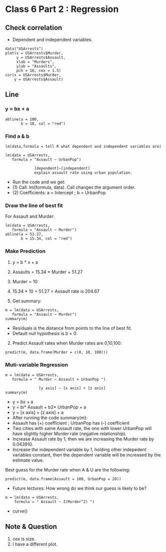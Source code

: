 # Class 6 Part 2 : Regression 
## Check correlation
+ Dependent and independent variables.
```
data("USArrests")
plot(x = USArrests$Murder,
     y = USArrests$Assault,
     xlab = "Murders",     
     ylab = "Assaults",
     pch = 16, cex = 1.5)
cor(x = USArrests$Murder,
    y = USArrests$Assault)
```
## Line
### y = bx + a 
```
abline(a = 100,
       b = 10, col = "red")
```
### Find a & b
```
lm(data,formula = tell R what dependent and independent variables are)

lm(data = USArrests, 
   formula = "Assault ~ UrbanPop")
   
             [dependent]~[independent]
             explain assault rate using urban population.
```
+ Run the code and we get: 
+ (1) Call: lm(formula, data). Call changes the argument order.
+ (2) Coefficients: a = Intercept ; b = UrbanPop

### Draw the line of best fit 
For Assault and Murder:
```
lm(data = USArrests, 
   formula = "Assault ~ Murder")
abline(a = 51.27,
       b = 15.34, col = "red")
```
### Make Prediction
1. y = b * x + a
2. Assaults = 15.34 * Murder + 51.27
3. Murder = 10 
4. 15.34 * 10 + 51.27 = Assault rate is 204.67

1. Get summary: 
```
m = lm(data = USArrests, 
   formula = "Assault ~ Murder")
summary(m)
```
+ Residuals is the distance from points to the line of best fit. 
+ Default null hypothesis is b = 0.

2. Predict Assault rates when Murder rates are 0,10,100: 
```
predict(m, data.frame(Murder = c(0, 10, 100)))
```
### Muti-variable Regression
```
m = lm(data = USArrests, 
   formula = " Murder ~ Assault + UrbanPop ")

               [y axis] ~ [x axis] + [z axis]
summary(m)
```
+ y = bx + a
+ y = bi* Assault + b2* UrbanPop + a 
+ y = [x axis] + [z axis] + a 
+ After running the code summary(m):
+ Assault has (+) coefficient ; UrbanPop has (-) coefficient
+ Two cities with same Assault rate, the one with lower UrbanPop will have slightly higher Murder rate (negative relationship).
+ Increase Assault rate by 1, then we are increasing the Murder rate by 0.043910. 
+ Increase the independent variable by 1, holding other indepedent variables constant, then the dependent variable will be increased by the estimate value.  

Best guess for the Murder rate when A & U are the following: 
```
predict(m, data.frame(Assault = 100, UrbanPop = 20))
```

+ Future lectures: How wrong do we think our guess is likely to be? 

```
m = lm(data = USArrests, 
    formula = " Assault ~ I(Murder^2) ")
```

+ curve()

## Note & Question
1. cex is size. 
2. I have a different plot. 
